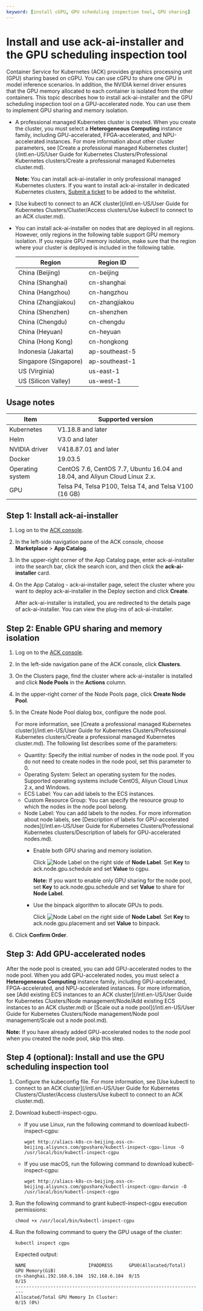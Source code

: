 ```yaml
---
keyword: [install cGPU, GPU scheduling inspection tool, GPU sharing]
---
```


# Install and use ack-ai-installer and the GPU scheduling inspection tool

Container Service for Kubernetes \(ACK\) provides graphics processing unit \(GPU\) sharing based on cGPU. You can use cGPU to share one GPU in model inference scenarios. In addition, the NVIDIA kernel driver ensures that the GPU memory allocated to each container is isolated from the other containers. This topic describes how to install ack-ai-installer and the GPU scheduling inspection tool on a GPU-accelerated node. You can use them to implement GPU sharing and memory isolation.

-   A professional managed Kubernetes cluster is created. When you create the cluster, you must select a **Heterogeneous Computing** instance family, including GPU-accelerated, FPGA-accelerated, and NPU-accelerated instances. For more information about other cluster parameters, see [Create a professional managed Kubernetes cluster](/intl.en-US/User Guide for Kubernetes Clusters/Professional Kubernetes clusters/Create a professional managed Kubernetes cluster.md).

    **Note:** You can install ack-ai-installer in only professional managed Kubernetes clusters. If you want to install ack-ai-installer in dedicated Kubernetes clusters, [Submit a ticket](https://workorder-intl.console.aliyun.com/console.htm) to be added to the whitelist.

-   [Use kubectl to connect to an ACK cluster](/intl.en-US/User Guide for Kubernetes Clusters/Cluster/Access clusters/Use kubectl to connect to an ACK cluster.md).
-   You can install ack-ai-installer on nodes that are deployed in all regions. However, only regions in the following table support GPU memory isolation. If you require GPU memory isolation, make sure that the region where your cluster is deployed is included in the following table.

    |Region|Region ID|
    |------|---------|
    |China \(Beijing\)|cn-beijing|
    |China \(Shanghai\)|cn-shanghai|
    |China \(Hangzhou\)|cn-hangzhou|
    |China \(Zhangjiakou\)|cn-zhangjiakou|
    |China \(Shenzhen\)|cn-shenzhen|
    |China \(Chengdu\)|cn-chengdu|
    |China \(Heyuan\)|cn-heyuan|
    |China \(Hong Kong\)|cn-hongkong|
    |Indonesia \(Jakarta\)|ap-southeast-5|
    |Singapore \(Singapore\)|ap-southeast-1|
    |US \(Virginia\)|us-east-1|
    |US \(Silicon Valley\)|us-west-1|


## Usage notes

|Item|Supported version|
|----|-----------------|
|Kubernetes|V1.18.8 and later|
|Helm|V3.0 and later|
|NVIDIA driver|V418.87.01 and later|
|Docker|19.03.5|
|Operating system|CentOS 7.6, CentOS 7.7, Ubuntu 16.04 and 18.04, and Aliyun Cloud Linux 2.x.|
|GPU|Telsa P4, Telsa P100, Telsa T4, and Telsa V100 \(16 GB\)|

## Step 1: Install ack-ai-installer

1.  Log on to the [ACK console](https://cs.console.aliyun.com).

2.  In the left-side navigation pane of the ACK console, choose **Marketplace** \> **App Catalog**.

3.  In the upper-right corner of the App Catalog page, enter ack-ai-installer into the search bar, click the search icon, and then click the **ack-ai-installer** card.

4.  On the App Catalog - ack-ai-installer page, select the cluster where you want to deploy ack-ai-installer in the Deploy section and click **Create**.

    After ack-ai-installer is installed, you are redirected to the details page of ack-ai-installer. You can view the plug-ins of ack-ai-installer.


## Step 2: Enable GPU sharing and memory isolation

1.  Log on to the [ACK console](https://cs.console.aliyun.com).

2.  In the left-side navigation pane of the ACK console, click **Clusters**.

3.  On the Clusters page, find the cluster where ack-ai-installer is installed and click **Node Pools** in the **Actions** column.

4.  In the upper-right corner of the Node Pools page, click **Create Node Pool**.

5.  In the Create Node Pool dialog box, configure the node pool.

    For more information, see [Create a professional managed Kubernetes cluster](/intl.en-US/User Guide for Kubernetes Clusters/Professional Kubernetes clusters/Create a professional managed Kubernetes cluster.md). The following list describes some of the parameters:

    -   Quantity: Specify the initial number of nodes in the node pool. If you do not need to create nodes in the node pool, set this parameter to 0.
    -   Operating System: Select an operating system for the nodes. Supported operating systems include CentOS, Aliyun Cloud Linux 2.x, and Windows.
    -   ECS Label: You can add labels to the ECS instances.
    -   Custom Resource Group: You can specify the resource group to which the nodes in the node pool belong.
    -   Node Label: You can add labels to the nodes. For more information about node labels, see [Description of labels for GPU-accelerated nodes](/intl.en-US/User Guide for Kubernetes Clusters/Professional Kubernetes clusters/Description of labels for GPU-accelerated nodes.md).
        -   Enable both GPU sharing and memory isolation.

            Click ![Node Label](https://static-aliyun-doc.oss-accelerate.aliyuncs.com/assets/img/en-US/3817284161/p183919.png) on the right side of **Node Label**. Set **Key** to ack.node.gpu.schedule and set **Value** to cgpu.

            **Note:** If you want to enable only GPU sharing for the node pool, set **Key** to ack.node.gpu.schedule and set **Value** to share for **Node Label**.

        -   Use the binpack algorithm to allocate GPUs to pods.

            Click ![Node Label](https://static-aliyun-doc.oss-accelerate.aliyuncs.com/assets/img/en-US/3817284161/p183919.png) on the right side of **Node Label**. Set **Key** to ack.node.gpu.placement and set **Value** to binpack.

6.  Click **Confirm Order**.


## Step 3: Add GPU-accelerated nodes

After the node pool is created, you can add GPU-accelerated nodes to the node pool. When you add GPU-accelerated nodes, you must select a **Heterogeneous Computing** instance family, including GPU-accelerated, FPGA-accelerated, and NPU-accelerated instances. For more information, see [Add existing ECS instances to an ACK cluster](/intl.en-US/User Guide for Kubernetes Clusters/Node management/Node/Add existing ECS instances to an ACK cluster.md) or [Scale out a node pool](/intl.en-US/User Guide for Kubernetes Clusters/Node management/Node pool management/Scale out a node pool.md).

**Note:** If you have already added GPU-accelerated nodes to the node pool when you created the node pool, skip this step.

## Step 4 \(optional\): Install and use the GPU scheduling inspection tool

1.  Configure the kubeconfig file. For more information, see [Use kubectl to connect to an ACK cluster](/intl.en-US/User Guide for Kubernetes Clusters/Cluster/Access clusters/Use kubectl to connect to an ACK cluster.md).

2.  Download kubectl-inspect-cgpu.

    -   If you use Linux, run the following command to download kubectl-inspect-cgpu:

        ```
        wget http://aliacs-k8s-cn-beijing.oss-cn-beijing.aliyuncs.com/gpushare/kubectl-inspect-cgpu-linux -O /usr/local/bin/kubectl-inspect-cgpu
        ```

    -   If you use macOS, run the following command to download kubectl-inspect-cgpu:

        ```
        wget http://aliacs-k8s-cn-beijing.oss-cn-beijing.aliyuncs.com/gpushare/kubectl-inspect-cgpu-darwin -O /usr/local/bin/kubectl-inspect-cgpu
        ```

3.  Run the following command to grant kubectl-inspect-cgpu execution permissions:

    ```
    chmod +x /usr/local/bin/kubectl-inspect-cgpu
    ```

4.  Run the following command to query the GPU usage of the cluster:

    ```
    kubectl inspect cgpu
    ```

    Expected output:

    ```
    NAME                       IPADDRESS      GPU0(Allocated/Total)  GPU Memory(GiB)
    cn-shanghai.192.168.6.104  192.168.6.104  0/15                   0/15
    ----------------------------------------------------------------------
    Allocated/Total GPU Memory In Cluster:
    0/15 (0%)
    ```


